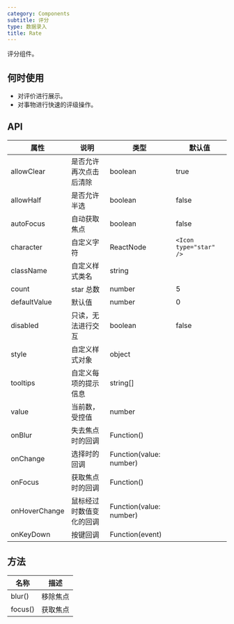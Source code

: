 ```yaml
---
category: Components
subtitle: 评分
type: 数据录入
title: Rate
---
```


评分组件。

## 何时使用

- 对评价进行展示。
- 对事物进行快速的评级操作。

## API

| 属性          | 说明                     | 类型                    | 默认值                 |
| ------------- | ------------------------ | ----------------------- | ---------------------- |
| allowClear    | 是否允许再次点击后清除   | boolean                 | true                   |
| allowHalf     | 是否允许半选             | boolean                 | false                  |
| autoFocus     | 自动获取焦点             | boolean                 | false                  |
| character     | 自定义字符               | ReactNode               | `<Icon type="star" />` |
| className     | 自定义样式类名           | string                  |                        |
| count         | star 总数                | number                  | 5                      |
| defaultValue  | 默认值                   | number                  | 0                      |
| disabled      | 只读，无法进行交互       | boolean                 | false                  |
| style         | 自定义样式对象           | object                  |                        |
| tooltips      | 自定义每项的提示信息     | string\[]               |                        |
| value         | 当前数，受控值           | number                  |                        |
| onBlur        | 失去焦点时的回调         | Function()              |                        |
| onChange      | 选择时的回调             | Function(value: number) |                        |
| onFocus       | 获取焦点时的回调         | Function()              |                        |
| onHoverChange | 鼠标经过时数值变化的回调 | Function(value: number) |                        |
| onKeyDown     | 按键回调                 | Function(event)         |                        |

## 方法

| 名称    | 描述     |
| ------- | -------- |
| blur()  | 移除焦点 |
| focus() | 获取焦点 |
